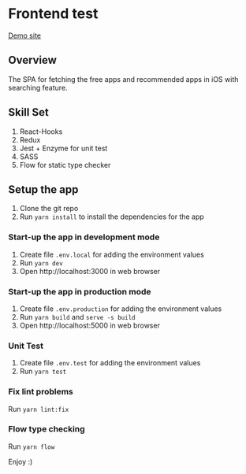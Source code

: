# Frontend test
[Demo site](https://frontend-test-southparkstan123.herokuapp.com/)

## Overview
The SPA for fetching the free apps and recommended apps in iOS with searching feature.

## Skill Set

1. React-Hooks
2. Redux
3. Jest + Enzyme for unit test
4. SASS
5. Flow for static type checker

## Setup the app

1. Clone the git repo
2. Run `yarn install` to install the dependencies for the app

### Start-up the app in development mode

1. Create file `.env.local` for adding the environment values
2. Run `yarn dev`
3. Open http://localhost:3000 in web browser

### Start-up the app in production mode

1. Create file `.env.production` for adding the environment values
2. Run `yarn build` and `serve -s build`
3. Open http://localhost:5000 in web browser

### Unit Test

1. Create file `.env.test` for adding the environment values
2. Run `yarn test`

### Fix lint problems

Run `yarn lint:fix` 

### Flow type checking

Run `yarn flow`

Enjoy :)